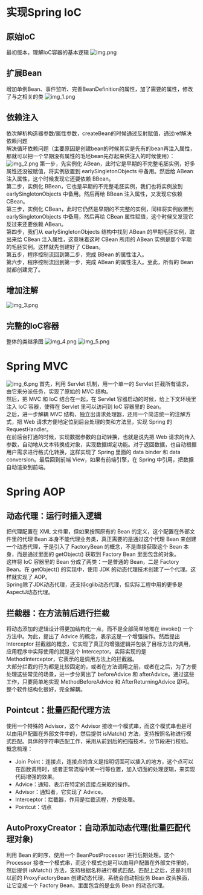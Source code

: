# 实现Spring IoC
## 原始IoC
最初版本，理解IoC容器的基本逻辑
![img.png](img.png)

## 扩展Bean
增加单例Bean、事件监听、完善BeanDefinition的属性，加了需要的属性，修改了与之相关的类
![img_1.png](img_1.png)

## 依赖注入
依次解析构造器参数/属性参数，createBean的时候通过反射赋值，通过ref解决依赖问题  
解决循环依赖问题（主要原因是创建bean的时候其实是先有的bean再注入属性，那就可以把一个早期没有属性的毛坯bean先存起来供注入的时候使用）：
![img_2.png](img_2.png)
第一步，先实例化 ABean，此时它是早期的不完整毛胚实例，好多属性还没被赋值，将实例放置到 earlySingletonObjects 中备用。然后给 ABean 注入属性，这个时候发现它还要依赖 BBean。  
第二步，实例化 BBean，它也是早期的不完整毛胚实例，我们也将实例放到 earlySingletonObjects 中备用。然后再给 BBean 注入属性，又发现它依赖 CBean。  
第三步，实例化 CBean，此时它仍然是早期的不完整的实例，同样将实例放置到 earlySingletonObjects 中备用，然后再给 CBean 属性赋值，这个时候又发现它反过来还要依赖 ABean。  
第四步，我们从 earlySingletonObjects 结构中找到 ABean 的早期毛胚实例，取出来给 CBean 注入属性，这意味着这时 CBean 所用的 ABean 实例是那个早期的毛胚实例。这样就先创建好了 CBean。  
第五步，程序控制流回到第二步，完成 BBean 的属性注入。  
第六步，程序控制流回到第一步，完成 ABean 的属性注入。至此，所有的 Bean 就都创建完了。  
  
## 增加注解
![img_3.png](img_3.png)

## 完整的IoC容器
整体的类继承图
![img_4.png](img_4.png)
![img_5.png](img_5.png)

# Spring MVC
![img_6.png](img_6.png)
首先，利用 Servlet 机制，用一个单一的 Servlet 拦截所有请求，由它来分派任务，实现了原始的 MVC 结构。  
然后，把 MVC 和 IoC 结合在一起，在 Servlet 容器启动的时候，给上下文环境里注入 IoC 容器，使得在 Servlet 里可以访问到 IoC 容器里的 Bean。  
之后，进一步解耦 MVC 结构，独立出请求处理器，还用一个简洁统一的注解方式，把 Web 请求方便地定位到后台处理的类和方法里，实现 Spring 的 RequestHandler。  
在前后台打通的时候，实现数据参数的自动转换，也就是说先把 Web 请求的传入参数，自动地从文本转换成对象，实现数据绑定功能。对于返回数据，也自动根据用户需求进行格式化转换，这样实现了 Spring 里面的 data binder 和 data conversion。最后回到前端 View，如果有前端引擎，在 Spring 中引用，把数据自动渲染到前端。

# Spring AOP
## 动态代理：运行时插入逻辑
把代理配置在 XML 文件里，但如果按照原有的 Bean 的定义，这个配置在外部文件里的代理 Bean 本身不能代理业务类，真正需要的是通过这个代理 Bean 来创建一个动态代理，于是引入了 FactoryBean 的概念，不是直接获取这个 Bean 本身，而是通过里面的 getObject() 获取到 Factory Bean 里面包含的对象。  
这样将 IoC 容器里的 Bean 分成了两类：一是普通的 Bean，二是 Factory Bean。在 getObject() 的实现中，使用 JDK 的动态代理技术创建了一个代理。这样就实现了 AOP。  
Spring除了JDK动态代理，还支持cglib动态代理，但实际工程中用的更多是AspectJ动态代理。  
## 拦截器：在方法前后进行拦截
将动态添加的逻辑设计得更加结构化一点，而不是全部简单地堆在 invoke() 一个方法中。为此，提出了 Advice 的概念，表示这是一个增强操作。然后提出 Interceptor 拦截器的概念，它实现了真正的增强逻辑并包装了目标方法的调用，应用程序中实际使用的就是这个 Interceptor。实际实现的是 MethodInterceptor，它表示的是调用方法上的拦截器。  
大部分拦截的行为都是比较固定的，或者在方法调用之前，或者在之后，为了方便处理这些常见的场景，进一步分离出了 beforeAdvice 和 afterAdvice。通过这些工作，只要简单地实现 MethodBeforeAdvice 和 AfterReturningAdvice 即可。整个软件结构化很好，完全解耦。
## Pointcut：批量匹配代理方法
使用一个特殊的 Advisor，这个 Advisor 接收一个模式串，而这个模式串也是可以由用户配置在外部文件中的，然后提供 isMatch() 方法，支持按照名称进行模式匹配。具体的字符串匹配工作，采用从前到后的扫描技术，分节段进行校验。  
概念梳理：
* Join Point：连接点，连接点的含义是指明切面可以插入的地方，这个点可以在函数调用时，或者正常流程中某一行等位置，加入切面的处理逻辑，来实现代码增强的效果。
* Advice：通知，表示在特定的连接点采取的操作。
* Advisor：通知者，它实现了 Advice。
* Interceptor：拦截器，作用是拦截流程，方便处理。
* Pointcut：切点
## AutoProxyCreator：自动添加动态代理(批量匹配代理对象)
利用 Bean 的时序，使用一个 BeanPostProcessor 进行后期处理。这个 Processor 接收一个模式串，而这个模式也是可以由用户配置在外部文件里的，然后提供 isMatch() 方法，支持根据名称进行模式匹配。匹配上之后，还是利用以前的 ProxyFactoryBean 创建动态代理。系统会自动把业务 Bean 改头换面，让它变成一个 Factory Bean，里面包含的是业务 Bean 的动态代理。

